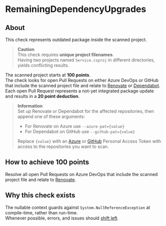 # RemainingDependencyUpgrades

## About
This check represents outdated package inside the scanned project.

> **Caution**  
> This check requires **unique project filenames**.  
> Having two projects named `Service.csproj` in different directories, yields conflicting results.

The scanned project starts at **100 points**.  
The check looks for open Pull Requests on either Azure DevOps or GitHub that include the scanned project file and relate to [Renovate](https://github.com/renovatebot/renovate) or [Dependabot](https://docs.github.com/en/code-security/dependabot).  
Each open Pull Request represents a not-yet integrated package update and results in a **20 point deduction**.

> **Information**  
> Set up Renovate or Dependabot for the affected repositories, then append one of these arguments:
> - For Renovate on Azure use `--azure-pat={value}`    
> - For Dependabot on GitHub use `--github-pat={value}`
>
> Replace `{value}` with an [Azure](https://docs.microsoft.com/en-us/azure/devops/organizations/accounts/use-personal-access-tokens-to-authenticate?view=azure-devops) or [GitHub](https://docs.github.com/en/rest/overview/authenticating-to-the-rest-api?apiVersion=2022-11-28#authenticating-with-a-personal-access-token) Personal Access Token with access to the repositories you want to scan.

## How to achieve 100 points
Resolve all open Pull Requests on Azure DevOps that include the scanned project file and relate to [Renovate](https://github.com/renovatebot/renovate).

## Why this check exists
The nullable context guards against `System.NullReferenceException` at compile-time, rather than run-time.  
Whenever possible, errors, and issues should [shift left](https://en.wikipedia.org/wiki/Shift-left_testing).
